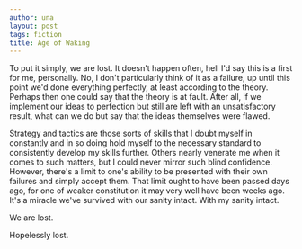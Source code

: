 ```yaml
---
author: una
layout: post
tags: fiction
title: Age of Waking
---
```


<!--

<https://www.seventhsanctum.com/generate.php?Genname=quickstory>
The theme of this story: metaphorical quest.
The main characters: intelligent military leader and humble cleric.
The start of the story: getting lost.
The end of the story: infiltration.

<https://www.seventhsanctum.com/generate.php?Genname=writechallenge>
A character robs someone.
A character is antisocial throughout most of the story.
During the story, a character discovers someone has been pretending to be them.

<https://www.seventhsanctum.com/generate.php?Genname=writeprompt>
Such a fascinating age, this age of waking.

-->

To put it simply, we are lost. It doesn't happen often, hell I'd say this is a
first for me, personally. No, I don't particularly think of it as a failure, up
until this point we'd done everything perfectly, at least according to the
theory. Perhaps then one could say that the theory is at fault. After all, if we
implement our ideas to perfection but still are left with an unsatisfactory
result, what can we do but say that the ideas themselves were flawed.

Strategy and tactics are those sorts of skills that I doubt myself in constantly
and in so doing hold myself to the necessary standard to consistently develop my
skills further. Others nearly venerate me when it comes to such matters, but I
could never mirror such blind confidence. However, there's a limit to one's
ability to be presented with their own failures and simply accept them. That
limit ought to have been passed days ago, for one of weaker constitution it may
very well have been weeks ago. It's a miracle we've survived with our sanity
intact. With my sanity intact.

We are lost.

Hopelessly lost.
